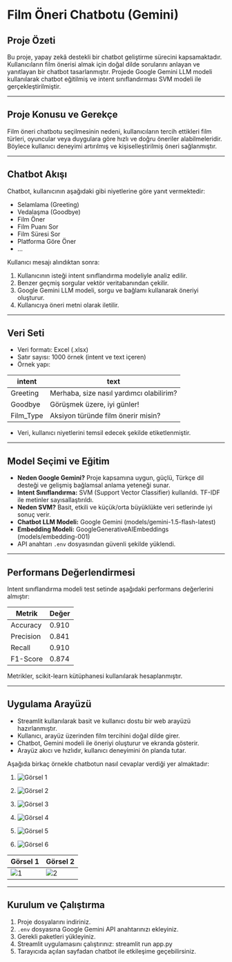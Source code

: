 # Film Öneri Chatbotu (Gemini)

## Proje Özeti
Bu proje, yapay zekâ destekli bir chatbot geliştirme sürecini kapsamaktadır. Kullanıcıların film önerisi almak için doğal dilde sorularını anlayan ve yanıtlayan bir chatbot tasarlanmıştır. Projede Google Gemini LLM modeli kullanılarak chatbot eğitilmiş ve intent sınıflandırması SVM modeli ile gerçekleştirilmiştir.

---

## Proje Konusu ve Gerekçe
Film öneri chatbotu seçilmesinin nedeni, kullanıcıların tercih ettikleri film türleri, oyuncular veya duygulara göre hızlı ve doğru öneriler alabilmeleridir. Böylece kullanıcı deneyimi artırılmış ve kişiselleştirilmiş öneri sağlanmıştır.

---

## Chatbot Akışı
Chatbot, kullanıcının aşağıdaki gibi niyetlerine göre yanıt vermektedir:
- Selamlama (Greeting)
- Vedalaşma (Goodbye)
- Film Öner 
- Film Puanı Sor
- Film Süresi Sor
- Platforma Göre Öner
- ...

Kullanıcı mesajı alındıktan sonra:
1. Kullanıcının isteği intent sınıflandırma modeliyle analiz edilir.
2. Benzer geçmiş sorgular vektör veritabanından çekilir.
3. Google Gemini LLM modeli, sorgu ve bağlamı kullanarak öneriyi oluşturur.
4. Kullanıcıya öneri metni olarak iletilir.

---

## Veri Seti
- Veri formatı: Excel (.xlsx)
- Satır sayısı: 1000 örnek (intent ve text içeren)
- Örnek yapı:

| intent   | text                          |
| -------- | ----------------------------------- |
| Greeting | Merhaba, size nasıl yardımcı olabilirim? |
| Goodbye  | Görüşmek üzere, iyi günler!         |
| Film_Type| Aksiyon türünde film önerir misin?  |

- Veri, kullanıcı niyetlerini temsil edecek şekilde etiketlenmiştir.

---

## Model Seçimi ve Eğitim
- **Neden Google Gemini?** Proje kapsamına uygun, güçlü, Türkçe dil desteği ve gelişmiş bağlamsal anlama yeteneği sunar.
- **Intent Sınıflandırma:** SVM (Support Vector Classifier) kullanıldı. TF-IDF ile metinler sayısallaştırıldı.
- **Neden SVM?** Basit, etkili ve küçük/orta büyüklükte veri setlerinde iyi sonuç verir.
- **Chatbot LLM Modeli:** Google Gemini (models/gemini-1.5-flash-latest)
- **Embedding Modeli:** GoogleGenerativeAIEmbeddings (models/embedding-001)
- API anahtarı `.env` dosyasından güvenli şekilde yüklendi.

---

## Performans Değerlendirmesi
Intent sınıflandırma modeli test setinde aşağıdaki performans değerlerini almıştır:

| Metrik    | Değer  |
| --------- | ------ |
| Accuracy  | 0.910   |
| Precision | 0.841   |
| Recall    | 0.910   |
| F1-Score  | 0.874   | 

Metrikler, scikit-learn kütüphanesi kullanılarak hesaplanmıştır.

---

## Uygulama Arayüzü
- Streamlit kullanılarak basit ve kullanıcı dostu bir web arayüzü hazırlanmıştır.
- Kullanıcı, arayüz üzerinden film tercihini doğal dilde girer.
- Chatbot, Gemini modeli ile öneriyi oluşturur ve ekranda gösterir.
- Arayüz akıcı ve hızlıdır, kullanıcı deneyimini ön planda tutar.

Aşağıda birkaç örnekle chatbotun nasıl cevaplar verdiği yer almaktadır:

1. ![Görsel 1](https://github.com/user-attachments/assets/a47a1478-2005-4160-8415-93bac74fbe9b)

2. ![Görsel 2](https://github.com/user-attachments/assets/b8f19fa9-d517-4d8d-ac36-fc071d668978)

3. ![Görsel 3](https://github.com/user-attachments/assets/09399116-7b14-40ba-91ff-6873eb0ac381)

4. ![Görsel 4](https://github.com/user-attachments/assets/b0d9e4b9-510b-4f1b-bd26-38992741b552)

5. ![Görsel 5](https://github.com/user-attachments/assets/acbf5b7d-2d24-4edb-ba19-c741f7bda82b)

6. ![Görsel 6](https://github.com/user-attachments/assets/4488f260-fdac-48ff-aeba-3919d086caa1)

| Görsel 1 | Görsel 2 |
|----------|----------|
| ![1](https://github.com/user-attachments/assets/a47a1478-2005-4160-8415-93bac74fbe9b) | ![2](https://github.com/user-attachments/assets/b8f19fa9-d517-4d8d-ac36-fc071d668978) |

---

## Kurulum ve Çalıştırma
1. Proje dosyalarını indiriniz.
2. `.env` dosyasına Google Gemini API anahtarınızı ekleyiniz.
3. Gerekli paketleri yükleyiniz.
4. Streamlit uygulamasını çalıştırınız: streamlit run app.py
5. Tarayıcıda açılan sayfadan chatbot ile etkileşime geçebilirsiniz.
   
